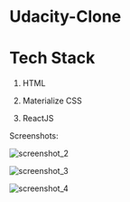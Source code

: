 # Udacity-Clone

# Tech Stack

1) HTML

2) Materialize CSS

3) ReactJS

Screenshots:

![screenshot_2](https://user-images.githubusercontent.com/16613832/37342683-50560a6c-26eb-11e8-926b-22d2d9b59eff.png)


![screenshot_3](https://user-images.githubusercontent.com/16613832/37342702-5c2982b0-26eb-11e8-8905-4a7168d70086.png)


![screenshot_4](https://user-images.githubusercontent.com/16613832/37342715-6892a860-26eb-11e8-99ae-9a00627712da.png)


